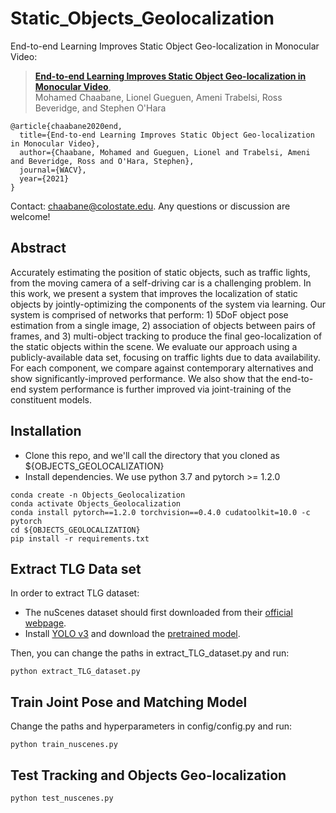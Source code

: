 

# Static_Objects_Geolocalization

End-to-end Learning Improves Static Object Geo-localization in Monocular Video:
> [**End-to-end Learning Improves Static Object Geo-localization in Monocular Video**](https://arxiv.org/abs/2004.05232),  
> Mohamed Chaabane, Lionel Gueguen, Ameni Trabelsi, Ross Beveridge, and Stephen O'Hara


    @article{chaabane2020end,
      title={End-to-end Learning Improves Static Object Geo-localization in Monocular Video},
      author={Chaabane, Mohamed and Gueguen, Lionel and Trabelsi, Ameni and Beveridge, Ross and O'Hara, Stephen},
      journal={WACV},
      year={2021}
    }


Contact: [chaabane@colostate.edu](mailto:chaabane@colostate.edu). Any questions or discussion are welcome! 

## Abstract
Accurately estimating the position of static objects, such as traffic lights, from the moving camera of a self-driving car is a challenging problem. In this work, we present a system that improves the localization of static objects by jointly-optimizing the components of the system via learning. Our system is comprised of networks that perform: 1) 5DoF object pose estimation from a single image, 2) association of objects between pairs of frames, and 3) multi-object tracking to produce the final geo-localization of the static objects within the scene. We evaluate our approach using a publicly-available data set, focusing on traffic lights due to data availability. For each component, we compare against contemporary alternatives and show significantly-improved performance. We also show that the end-to-end system performance is further improved via joint-training of the constituent models.

## Installation
* Clone this repo, and we'll call the directory that you cloned as ${OBJECTS_GEOLOCALIZATION}
* Install dependencies. We use python 3.7 and pytorch >= 1.2.0
```
conda create -n Objects_Geolocalization
conda activate Objects_Geolocalization
conda install pytorch==1.2.0 torchvision==0.4.0 cudatoolkit=10.0 -c pytorch
cd ${OBJECTS_GEOLOCALIZATION}
pip install -r requirements.txt
```

## Extract TLG Data set
In order to extract TLG dataset:
* The nuScenes dataset should first downloaded from their [official webpage](https://www.nuscenes.org).
* Install [YOLO v3](https://github.com/eriklindernoren/PyTorch-YOLOv3) and download the [pretrained model](https://github.com/eriklindernoren/PyTorch-YOLOv3/blob/master/weights/download_weights.sh).

Then, you can change the paths in extract_TLG_dataset.py and run:
```
python extract_TLG_dataset.py
```
## Train Joint Pose and Matching Model

Change the paths and hyperparameters in config/config.py and run:
```
python train_nuscenes.py
```
## Test Tracking and Objects Geo-localization

```
python test_nuscenes.py
```
